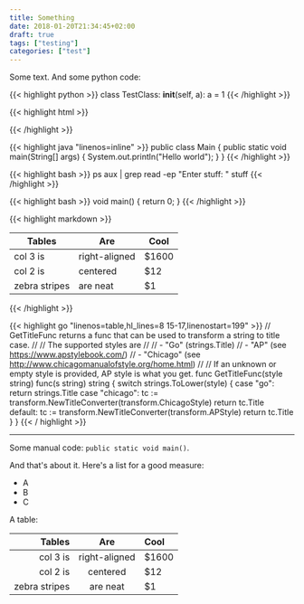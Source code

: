 ```yaml
---
title: Something
date: 2018-01-20T21:34:45+02:00
draft: true
tags: ["testing"]
categories: ["test"]
---
```

Some text. And some python code:

{{< highlight python >}}
class TestClass:
    __init__(self, a):
        a = 1
{{< /highlight >}}

{{< highlight html >}}
  <html>
    <body></body>
  </html>
{{< /highlight >}}

{{< highlight java "linenos=inline" >}}
public class Main {
    public static void main(String[] args) {
        System.out.println("Hello world");
    }
}
{{< /highlight >}}

{{< highlight bash >}}
ps aux | grep
read -ep "Enter stuff: " stuff
{{< /highlight >}}

{{< highlight bash >}}
void main() {
  return 0;
}
{{< /highlight >}}

{{< highlight markdown >}}

| Tables        | Are           | Cool  |
| ------------- |---------------| ------|
| col 3 is      | right-aligned | $1600 |
| col 2 is      | centered      |   $12 |
| zebra stripes | are neat      |    $1 |

{{< /highlight >}}

{{< highlight go "linenos=table,hl_lines=8 15-17,linenostart=199" >}}
// GetTitleFunc returns a func that can be used to transform a string to title case.
//
// The supported styles are
//
// - "Go" (strings.Title)
// - "AP" (see https://www.apstylebook.com/)
// - "Chicago" (see http://www.chicagomanualofstyle.org/home.html)
//
// If an unknown or empty style is provided, AP style is what you get.
func GetTitleFunc(style string) func(s string) string {
  switch strings.ToLower(style) {
  case "go":
    return strings.Title
  case "chicago":
    tc := transform.NewTitleConverter(transform.ChicagoStyle)
    return tc.Title
  default:
    tc := transform.NewTitleConverter(transform.APStyle)
    return tc.Title
  }
}
{{< / highlight >}}

---

Some manual code: `public static void main()`. 

And that's about it. Here's a list for a good measure:

- A
- B
- C


A table: 

| Tables        | Are           | Cool  |
| -------------: |:-------------:| :-----|
| col 3 is      | right-aligned | $1600 |
| col 2 is      | centered      |   $12 |
| zebra stripes | are neat      |    $1 |